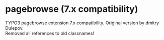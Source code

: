 # pagebrowse (7.x compatibility)
TYPO3 pagebrowse extension 7.x compatibility. Original version by dmitry Dulepov.  
Removed all references to old classnames!
